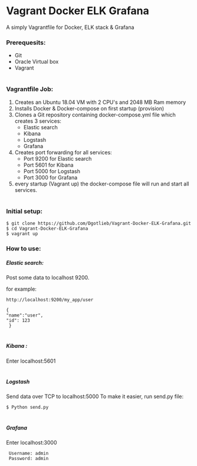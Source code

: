 # Vagrant Docker ELK Grafana
A simply Vagrantfile for Docker, ELK stack & Grafana

### Prerequesits:
* Git
* Oracle Virtual box
* Vagrant

#

### Vagrantfile Job:
1. Creates an Ubuntu 18.04 VM with 2 CPU's and 2048 MB Ram memory
2. Installs Docker & Docker-compose on first startup (provision)
3. Clones a Git repository containing docker-compose.yml file which creates 3 services:
	* Elastic search
	* Kibana
	* Logstash
	* Grafana
4. Creates port forwarding for all services:
	* Port 9200 for Elastic search
	* Port 5601 for Kibana
	* Port 5000 for Logstash 
	* Port 3000 for Grafana
5. every startup (Vagrant up) the docker-compose file will run and start all services.


# 

### Initial setup:

    $ git clone https://github.com/Dgotlieb/Vagrant-Docker-ELK-Grafana.git 
    $ cd Vagrant-Docker-ELK-Grafana
    $ vagrant up
    
    
### How to use:
 
##### Elastic search: 

Post some data to localhost 9200.

for example:

    http://localhost:9200/my_app/user 
    
    {
    "name":"user",
    "id": 123
     }
    
    
 #
 
 ##### Kibana : 
 Enter localhost:5601
 
 #
 
 ##### Logstash
 Send data over TCP to localhost:5000
 To make it easier, run send.py file:
    
    $ Python send.py  
    
 #
 
 ##### Grafana
 Enter localhost:3000
     
     Username: admin
     Password: admin
 

